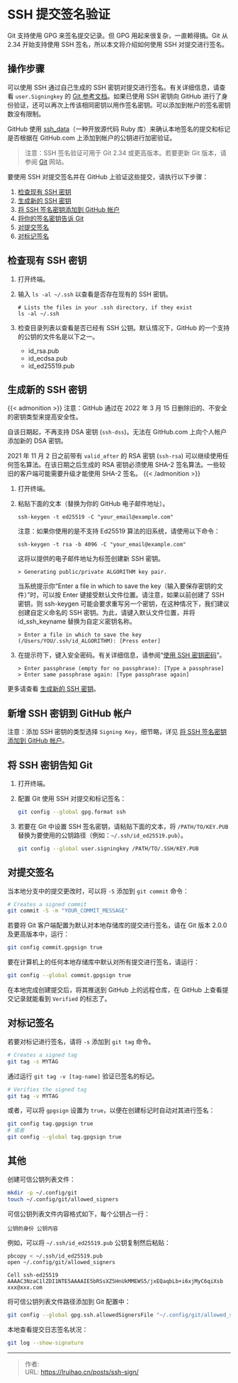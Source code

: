 # SSH 提交签名验证


Git 支持使用 GPG 来签名提交记录。但 GPG 用起来很复杂，一直赖得搞。Git 从 2.34 开始支持使用 SSH 签名，所以本文将介绍如何使用 SSH 对提交进行签名。

<!--more-->

## 操作步骤

可以使用 SSH 通过自己生成的 SSH 密钥对提交进行签名。有关详细信息，请查看 `user.Signingkey` 的 [Git 参考文档](https://git-scm.com/docs/git-config#Documentation/git-config.txt-usersigningKey)。如果已使用 SSH 密钥向 GitHub 进行了身份验证，还可以再次上传该相同密钥以用作签名密钥。可以添加到帐户的签名密钥数没有限制。

GitHub 使用 [ssh_data](https://github.com/github/ssh_data)（一种开放源代码 Ruby 库）来确认本地签名的提交和标记是否根据在 GitHub.com 上添加到帐户的公钥进行加密验证。

> 注意：SSH 签名验证可用于 Git 2.34 或更高版本。若要更新 Git 版本，请参阅 [Git](https://git-scm.com/downloads) 网站。

要使用 SSH 对提交签名并在 GitHub 上验证这些提交，请执行以下步骤：

1. [检查现有 SSH 密钥](https://docs.github.com/zh/authentication/connecting-to-github-with-ssh/checking-for-existing-ssh-keys)
2. [生成新的 SSH 密钥](https://docs.github.com/zh/authentication/connecting-to-github-with-ssh/generating-a-new-ssh-key-and-adding-it-to-the-ssh-agent)
3. [将 SSH 签名密钥添加到 GitHub 帐户](https://docs.github.com/zh/authentication/connecting-to-github-with-ssh/adding-a-new-ssh-key-to-your-github-account)
4. [将你的签名密钥告诉 Git](https://docs.github.com/zh/authentication/managing-commit-signature-verification/telling-git-about-your-signing-key)
5. [对提交签名](https://docs.github.com/zh/authentication/managing-commit-signature-verification/signing-commits)
6. [对标记签名](https://docs.github.com/zh/authentication/managing-commit-signature-verification/signing-tags)

## 检查现有 SSH 密钥

1. 打开终端。

2. 输入 `ls -al ~/.ssh` 以查看是否存在现有的 SSH 密钥。

   ```shell
   # Lists the files in your .ssh directory, if they exist
   ls -al ~/.ssh
   ```

3. 检查目录列表以查看是否已经有 SSH 公钥。默认情况下，GitHub 的一个支持的公钥的文件名是以下之一。

   - id_rsa.pub
   - id_ecdsa.pub
   - id_ed25519.pub

## 生成新的 SSH 密钥

{{< admonition >}}
注意：GitHub 通过在 2022 年 3 月 15 日删除旧的、不安全的密钥类型来提高安全性。

自该日期起，不再支持 DSA 密钥 (`ssh-dss`)。无法在 GitHub.com 上向个人帐户添加新的 DSA 密钥。

2021 年 11 月 2 日之前带有 `valid_after` 的 RSA 密钥 (`ssh-rsa`) 可以继续使用任何签名算法。在该日期之后生成的 RSA 密钥必须使用 SHA-2 签名算法。一些较旧的客户端可能需要升级才能使用 SHA-2 签名。
{{< /admonition >}}

1. 打开终端。

2. 粘贴下面的文本（替换为你的 GitHub 电子邮件地址）。

   ```shell
   ssh-keygen -t ed25519 -C "your_email@example.com"
   ```

   注意：如果你使用的是不支持 Ed25519 算法的旧系统，请使用以下命令：

   ```shell
   ssh-keygen -t rsa -b 4096 -C "your_email@example.com"
   ```

   这将以提供的电子邮件地址为标签创建新 SSH 密钥。

   ```shell
   > Generating public/private ALGORITHM key pair.
   ```

   当系统提示你“Enter a file in which to save the key（输入要保存密钥的文件）”时，可以按 Enter 键接受默认文件位置。请注意，如果以前创建了 SSH 密钥，则 ssh-keygen 可能会要求重写另一个密钥，在这种情况下，我们建议创建自定义命名的 SSH 密钥。为此，请键入默认文件位置，并将 id_ssh_keyname 替换为自定义密钥名称。

   ```shell
   > Enter a file in which to save the key (/Users/YOU/.ssh/id_ALGORITHM): [Press enter]
   ```

3. 在提示符下，键入安全密码。有关详细信息，请参阅“[使用 SSH 密钥密码](https://docs.github.com/zh/authentication/connecting-to-github-with-ssh/working-with-ssh-key-passphrases)”。

   ```shell
   > Enter passphrase (empty for no passphrase): [Type a passphrase]
   > Enter same passphrase again: [Type passphrase again]
   ```

更多请查看 [生成新的 SSH 密钥](https://docs.github.com/zh/authentication/connecting-to-github-with-ssh/generating-a-new-ssh-key-and-adding-it-to-the-ssh-agent)。

## 新增 SSH 密钥到 GitHub 帐户

注意：添加 SSH 密钥的类型选择 `Signing Key`，细节略，详见 [将 SSH 签名密钥添加到 GitHub 帐户](https://docs.github.com/zh/authentication/connecting-to-github-with-ssh/adding-a-new-ssh-key-to-your-github-account)。

## 将 SSH 密钥告知 Git

1. 打开终端。
2. 配置 Git 使用 SSH 对提交和标记签名：

   ```bash
   git config --global gpg.format ssh
   ```

3. 若要在 Git 中设置 SSH 签名密钥，请粘贴下面的文本，将 `/PATH/TO/KEY.PUB` 替换为要使用的公钥路径（例如：`~/.ssh/id_ed25519.pub`）。

   ```bash
   git config --global user.signingkey /PATH/TO/.SSH/KEY.PUB
   ```

## 对提交签名

当本地分支中的提交更改时，可以将 `-S` 添加到 `git commit` 命令：

```bash
# Creates a signed commit
git commit -S -m "YOUR_COMMIT_MESSAGE"
```

若要将 Git 客户端配置为默认对本地存储库的提交进行签名，请在 Git 版本 2.0.0 及更高版本中，运行：

```bash
git config commit.gpgsign true
```

要在计算机上的任何本地存储库中默认对所有提交进行签名，请运行：

```bash
git config --global commit.gpgsign true
```

在本地完成创建提交后，将其推送到 GitHub 上的远程仓库，在 GitHub 上查看提交记录就能看到 `Verified` 的标志了。

## 对标记签名

若要对标记进行签名，请将 `-s` 添加到 `git tag` 命令。

```bash
# Creates a signed tag
git tag -s MYTAG
```

通过运行 `git tag -v [tag-name]` 验证已签名的标记。

```bash
# Verifies the signed tag
git tag -v MYTAG
```

或者，可以将 `gpgsign` 设置为 `true`，以便在创建标记时自动对其进行签名：

```bash
git config tag.gpgsign true
# 或者
git config --global tag.gpgsign true
```

## 其他

创建可信公钥列表文件：

```bash
mkdir -p ~/.config/git
touch ~/.config/git/allowed_signers
```

可信公钥列表文件内容格式如下，每个公钥占一行：

```plain
公钥的身份 公钥内容
```

例如，可以将 `~/.ssh/id_ed25519.pub` 公钥复制然后粘贴：

```bash
pbcopy < ~/.ssh/id_ed25519.pub
open ~/.config/git/allowed_signers
```

```plain
Cell ssh-ed25519 AAAAC3NzaC1lZDI1NTE5AAAAIE5bRSsXZ5HnUkMMEWS5/jxEQaqbLb+i6xjMyC6qiXsb xxx@xxx.com
```

将可信公钥列表文件路径添加到 Git 配置中：

```bash
git config --global gpg.ssh.allowedSignersFile "~/.config/git/allowed_signers"
```

本地查看提交日志签名状况：

```bash
git log --show-signature
```


---

> 作者:   
> URL: https://lruihao.cn/posts/ssh-sign/  

